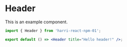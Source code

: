 # Header

This is an example component.

```jsx
import { Header } from 'harri-react-npm-01';

export default () => <Header title="Hello header!" />;
```
